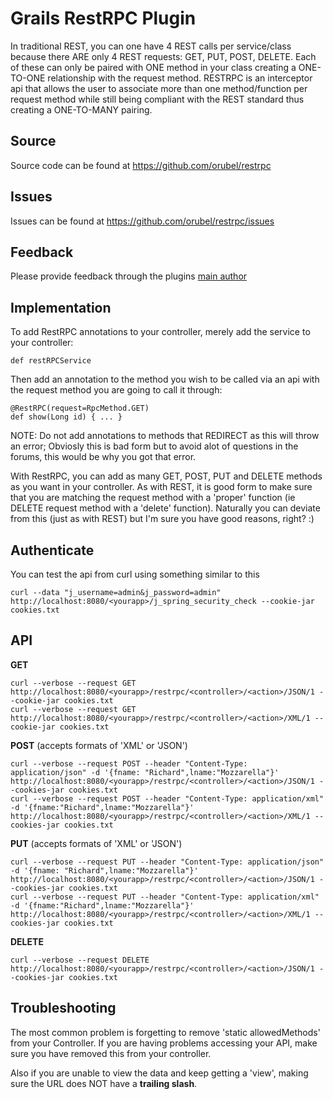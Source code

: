 # Grails RestRPC Plugin

In traditional REST, you can one have 4 REST calls per service/class because there ARE only 4 REST requests: GET, PUT, POST, DELETE. Each of these can only be paired with ONE method in your class creating a ONE-TO-ONE relationship with the request method. RESTRPC is an interceptor api that allows the user to associate more than one method/function per request method while still being compliant with the REST standard thus creating a ONE-TO-MANY pairing.

## Source

Source code can be found at https://github.com/orubel/restrpc

## Issues

Issues can be found at https://github.com/orubel/restrpc/issues

## Feedback

Please provide feedback through the plugins [main author](https://github.com/orubel)

## Implementation

To add RestRPC annotations to your controller, merely add the service to your controller:
```
def restRPCService
```

Then add an annotation to the method you wish to be called via an api with the request method you are going to call it through:
```
@RestRPC(request=RpcMethod.GET)
def show(Long id) { ... }
```

NOTE: Do not add annotations to methods that REDIRECT as this will throw an error; Obviosly this is bad form but to avoid alot of questions in the forums, this would be why you got that error.


With RestRPC, you can add as many GET, POST, PUT and DELETE methods as you want in your controller. As with REST, it is good form to make sure that you are matching the request method with a 'proper' function (ie DELETE request method with a 'delete' function). Naturally you can deviate from this (just as with REST) but I'm sure you have good reasons, right? :)

## Authenticate
You can test the api from curl using something similar to this
```
curl --data "j_username=admin&j_password=admin" http://localhost:8080/<yourapp>/j_spring_security_check --cookie-jar cookies.txt
```

## API

**GET**
```
curl --verbose --request GET http://localhost:8080/<yourapp>/restrpc/<controller>/<action>/JSON/1 --cookie-jar cookies.txt
curl --verbose --request GET http://localhost:8080/<yourapp>/restrpc/<controller>/<action>/XML/1 --cookie-jar cookies.txt
```
**POST** (accepts formats of 'XML' or 'JSON')
```
curl --verbose --request POST --header "Content-Type: application/json" -d '{fname: "Richard",lname:"Mozzarella"}' http://localhost:8080/<yourapp>/restrpc/<controller>/<action>/JSON/1 --cookies-jar cookies.txt
curl --verbose --request POST --header "Content-Type: application/xml" -d '{fname:"Richard",lname:"Mozzarella"}' http://localhost:8080/<yourapp>/restrpc/<controller>/<action>/XML/1 --cookies-jar cookies.txt
```

**PUT** (accepts formats of 'XML' or 'JSON')
```
curl --verbose --request PUT --header "Content-Type: application/json" -d '{fname: "Richard",lname:"Mozzarella"}' http://localhost:8080/<yourapp>/restrpc/<controller>/<action>/JSON/1 --cookies-jar cookies.txt
curl --verbose --request PUT --header "Content-Type: application/xml" -d '{fname:"Richard",lname:"Mozzarella"}' http://localhost:8080/<yourapp>/restrpc/<controller>/<action>/XML/1 --cookies-jar cookies.txt
```

**DELETE**
```
curl --verbose --request DELETE http://localhost:8080/<yourapp>/restrpc/<controller>/<action>/JSON/1 --cookies-jar cookies.txt
```

## Troubleshooting


The most common problem is forgetting to remove 'static allowedMethods' from your Controller. If you are having problems accessing your API, make sure you have removed this from your controller.

Also if you are unable to view the data and keep getting a 'view', making sure the URL does NOT have a **trailing slash**.


